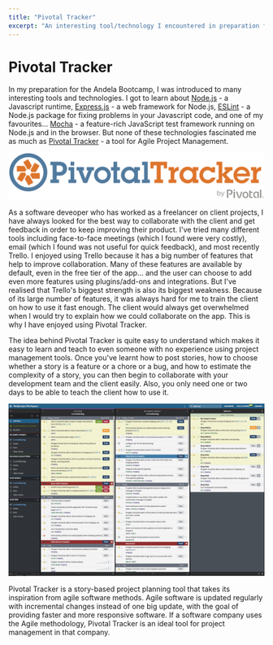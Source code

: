 ```yaml
---
title: "Pivotal Tracker"
excerpt: "An interesting tool/technology I encountered in preparation for Bootcamp"
---
```


# Pivotal Tracker

In my preparation for the Andela Bootcamp, I was introduced to many interesting tools and technologies. I got to learn about [Node.js](https://nodejs.org/en/) - a Javascript runtime, [Express.js](https://expressjs.com) - a web framework for Node.js, [ESLint](https://eslint.org) - a Node.js package for fixing problems in your Javascript code, and one of my favourites... [Mocha](https://mochajs.org) - a feature-rich JavaScript test framework running on Node.js and in the browser. But none of these technologies fascinated me as much as [Pivotal Tracker](https://www.pivotaltracker.com) - a tool for Agile Project Management. 

![Pivotal Tracker brand](/assets/Pivotal_Tracker_logo.png)

As a software deveoper who has worked as a freelancer on client projects, I have always looked for the best way to collaborate with the client and get feedback in order to keep improving their product. I've tried many different tools including face-to-face meetings (which I found were very costly), email (which I found was not useful for quick feedback), and most recently Trello. I enjoyed using Trello because it has a big number of features that help to improve collaboration. Many of these features are available by default, even in the free tier of the app... and the user can choose to add even more features using plugins/add-ons and integrations. But I've realised that Trello's biggest strength is also its biggest weakness. Because of its large number of features, it was always hard for me to train the client on how to use it fast enough. The client would always get overwhelmed when I would try to explain how we could collaborate on the app. This is why I have enjoyed using Pivotal Tracker.

The idea behind Pivotal Tracker is quite easy to understand which makes it easy to learn and teach to even someone with no experience using project management tools. Once you've learnt how to post stories, how to choose whether a story is a feature or a chore or a bug, and how to estimate the complexity of a story, you can then begin to collaborate with your development team and the client easily. Also, you only need one or two days to be able to teach the client how to use it.

![Tracker board](/assets/pivotal-tracker-board.png)

Pivotal Tracker is a story-based project planning tool that takes its inspiration from agile software methods. Agile software is updated regularly with incremental changes instead of one big update, with the goal of providing faster and more responsive software. If a software company uses the Agile methodology, Pivotal Tracker is an ideal tool for project management in that company.